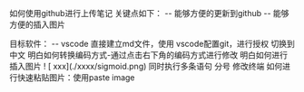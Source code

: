 如何使用github进行上传笔记
关键点如下：
-- 能够方便的更新到github
-- 能够方便的插入图片

目标软件：
-- vscode
直接建立md文件，使用
vscode配置git，进行授权
切换到中文
明白如何转换编码方式-通过点击右下角的编码方式进行修改
明白如何进行插入图片 ! \[ xxx](./xxxx/sigmoid.png)
同时执行多条语句 分号
修改终端
如何进行快速粘贴图片：使用paste image